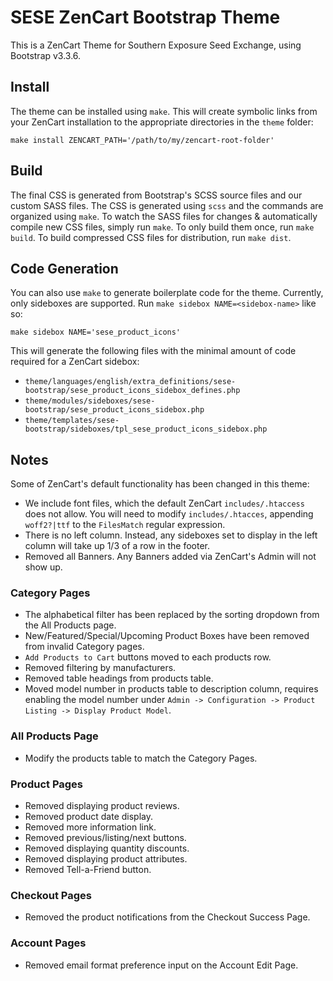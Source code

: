 # SESE ZenCart Bootstrap Theme

This is a ZenCart Theme for Southern Exposure Seed Exchange, using Bootstrap
v3.3.6.

## Install

The theme can be installed using `make`. This will create symbolic links from
your ZenCart installation to the appropriate directories in the `theme` folder:

```
make install ZENCART_PATH='/path/to/my/zencart-root-folder'
```

## Build

The final CSS is generated from Bootstrap's SCSS source files and our custom
SASS files. The CSS is generated using `scss` and the commands are organized
using `make`. To watch the SASS files for changes & automatically compile new
CSS files, simply run `make`. To only build them once, run `make build`. To
build compressed CSS files for distribution, run `make dist`.

## Code Generation

You can also use `make` to generate boilerplate code for the theme. Currently,
only sideboxes are supported. Run `make sidebox NAME=<sidebox-name>` like so:

```
make sidebox NAME='sese_product_icons'
```

This will generate the following files with the minimal amount of code required
for a ZenCart sidebox:

* `theme/languages/english/extra_definitions/sese-bootstrap/sese_product_icons_sidebox_defines.php`
* `theme/modules/sideboxes/sese-bootstrap/sese_product_icons_sidebox.php`
* `theme/templates/sese-bootstrap/sideboxes/tpl_sese_product_icons_sidebox.php`

## Notes

Some of ZenCart's default functionality has been changed in this theme:

* We include font files, which the default ZenCart `includes/.htaccess` does
  not allow. You will need to modify `includes/.htacces`, appending
  `woff2?|ttf` to the `FilesMatch` regular expression.
* There is no left column. Instead, any sideboxes set to display in the left
  column will take up 1/3 of a row in the footer.
* Removed all Banners. Any Banners added via ZenCart's Admin will not show up.

### Category Pages

* The alphabetical filter has been replaced by the sorting dropdown from the
  All Products page.
* New/Featured/Special/Upcoming Product Boxes have been removed from invalid
  Category pages.
* `Add Products to Cart` buttons moved to each products row.
* Removed filtering by manufacturers.
* Removed table headings from products table.
* Moved model number in products table to description column, requires enabling
  the model number under `Admin -> Configuration -> Product Listing -> Display
  Product Model`.

### All Products Page

* Modify the products table to match the Category Pages.

### Product Pages

* Removed displaying product reviews.
* Removed product date display.
* Removed more information link.
* Removed previous/listing/next buttons.
* Removed displaying quantity discounts.
* Removed displaying product attributes.
* Removed Tell-a-Friend button.

### Checkout Pages

* Removed the product notifications from the Checkout Success Page.

### Account Pages

* Removed email format preference input on the Account Edit Page.

